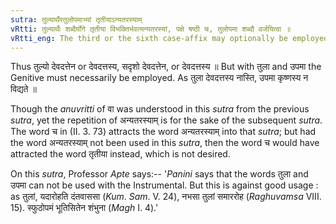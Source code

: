 ```yaml
---
sutra: तुल्यार्थैरतुलोपमाभ्यां तृतीयाऽन्यतरस्याम्
vRtti: तुल्यार्थैः शब्दैर्योगे तृतीया विभक्तिर्भवत्यन्यतरस्यां, पक्षे षष्ठी च, तुलोपमा शब्दौ वर्जयित्वा ॥
vRtti_eng: The third or the sixth case-affix may optionally be employed, when the word is joined with another word meaning 'like to or resemblance'; excepting तुलां and उपमा 
---
```

Thus तुल्यो देवदत्तेन or देवदत्तस्य, सदृशो देवदत्तेन, or देवदत्तस्य  ॥ But with तुला and उपमा the Genitive must necessarily be employed. As तुला देवदत्तस्य नास्ति, उपमा कृष्णस्य न विद्यते ॥

Though the _anuvritti_ of वा was understood in this _sutra_ from the previous _sutra_, yet the repetition of अन्यतरस्याम् is for the sake of the subsequent _sutra_. The word च in (II. 3. 73) attracts the word अन्यतरस्याम् into that _sutra_; but had the word अन्यतरस्याम् not been used in this _sutra_, then the word च would have attracted the word तृतीया instead, which is not desired.

On this _sutra_, Professor _Apte_ says:-- '_Panini_ says that the words तुला and उपमा can not be used with the Instrumental. But this is against good usage : as तुलां, यदारोहति दंतवाससा (_Kum_. _Sam_. V. 24), नभसा तुलां समाररोह (_Raghuvamsa_ VIII. 15). स्फुठोपमं भूतिसितेन शंभुना (_Magh_ I. 4).'
